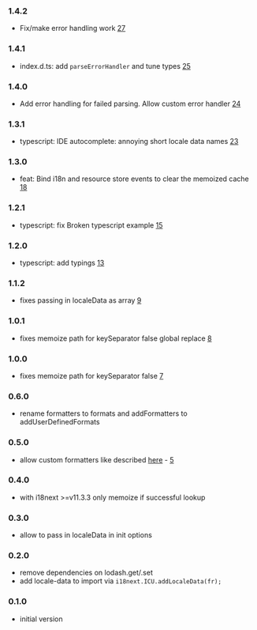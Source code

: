 ### 1.4.2

- Fix/make error handling work [27](https://github.com/i18next/i18next-icu/pull/27)

### 1.4.1

- index.d.ts: add `parseErrorHandler` and tune types [25](https://github.com/i18next/i18next-icu/pull/25)

### 1.4.0

- Add error handling for failed parsing. Allow custom error handler [24](https://github.com/i18next/i18next-icu/pull/24)

### 1.3.1

- typescript: IDE autocomplete: annoying short locale data names [23](https://github.com/i18next/i18next-icu/pull/23)

### 1.3.0

- feat: Bind i18n and resource store events to clear the memoized cache [18](https://github.com/i18next/i18next-icu/pull/18)

### 1.2.1

- typescript: fix Broken typescript example [15](https://github.com/i18next/i18next-icu/pull/15)

### 1.2.0

- typescript: add typings [13](https://github.com/i18next/i18next-icu/pull/13)

### 1.1.2

- fixes passing in localeData as array [9](https://github.com/i18next/i18next-icu/issues/9)

### 1.0.1

- fixes memoize path for keySeparator false global replace [8](https://github.com/i18next/i18next-icu/pull/8)

### 1.0.0

- fixes memoize path for keySeparator false [7](https://github.com/i18next/i18next-icu/pull/7)

### 0.6.0

- rename formatters to formats and addFormatters to addUserDefinedFormats

### 0.5.0

- allow custom formatters like described [here](https://github.com/yahoo/intl-messageformat#user-defined-formats) - [5](https://github.com/i18next/i18next-icu/issues/5)

### 0.4.0

- with i18next >=v11.3.3 only memoize if successful lookup

### 0.3.0

- allow to pass in localeData in init options

### 0.2.0

- remove dependencies on lodash.get/.set
- add locale-data to import via `i18next.ICU.addLocaleData(fr);`

### 0.1.0

- initial version
